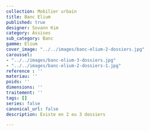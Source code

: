```yaml
---
collection: Mobilier urbain
title: Banc Elium
published: true
designer: Sovann Kim
category: Assises
sub_category: Banc
gamme: Elium
cover_image: "../../images/banc-elium-2-dossiers.jpg"
caroussel:
- "../../images/banc-elium-3-dossiers.jpg"
- "../../images/banc-elium-2-dossiers-1.jpg"
reference : ''
materiau: ''
poids: ''
dimensions: ''
traitement: ''
tags: []
series: false
canonical_url: false
description: Existe en 2 ou 3 dossiers

---
```

